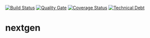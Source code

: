 [![Build Status](https://travis-ci.com/kherbiche/nextgen.svg?branch=master)](https://travis-ci.com/kherbiche/nextgen)
[![Quality Gate](https://sonarcloud.io/api/project_badges/measure?project=kherbiche_nextgen&metric=alert_status)](https://sonarcloud.io/dashboard?id=kherbiche_nextgen)
[![Coverage Status](https://sonarcloud.io/api/project_badges/measure?project=kherbiche_nextgen&metric=coverage)](https://sonarcloud.io/dashboard?id=kherbiche_nextgen)
[![Technical Debt](https://sonarcloud.io/api/project_badges/measure?project=kherbiche_nextgen&metric=sqale_index)](https://sonarcloud.io/component_measures?id=kherbiche_nextgen)

# nextgen
